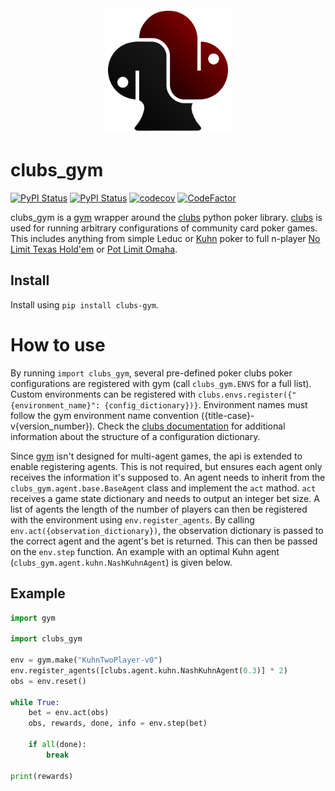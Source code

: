 <div align="center">

<img src="./clubs_gym/resources/images/black_red_logo.svg" alt="Logo" width=200px>

</div>

# clubs_gym

[![PyPI Status](https://badge.fury.io/py/clubs_gym.svg)](https://badge.fury.io/py/clubs_gym)
[![PyPI Status](https://pepy.tech/badge/clubs_gym)](https://pepy.tech/project/clubs_gym)
[![codecov](https://codecov.io/gh/fschlatt/clubs_gym/branch/master/graph/badge.svg)](https://codecov.io/gh/fschlatt/clubs_gym)
[![CodeFactor](https://www.codefactor.io/repository/github/fschlatt/clubs_gym/badge)](https://www.codefactor.io/repository/github/fschlatt/clubs_gym)

clubs_gym is a [gym](https://gym.openai.com/) wrapper around the [clubs](https://github.com/fschlatt/clubs) python poker library. [clubs](https://github.com/fschlatt/clubs) is used for running arbitrary configurations of community card poker games. This includes anything from simple Leduc or [Kuhn](https://en.wikipedia.org/wiki/Kuhn_poker) poker to full n-player [No Limit Texas Hold'em](https://en.wikipedia.org/wiki/Texas_hold_%27em) or [Pot Limit Omaha](https://en.wikipedia.org/wiki/Omaha_hold_%27em#Pot-limit_Omaha).
## Install

Install using `pip install clubs-gym`.

# How to use

By running `import clubs_gym`, several pre-defined poker clubs poker configurations are registered with gym (call `clubs_gym.ENVS` for a full list). Custom environments can be registered with `clubs.envs.register({"{environment_name}": {config_dictionary})}`. Environment names must follow the gym environment name convention ({title-case}-v{version_number}). Check the [clubs documentation](https://clubs.readthedocs.io/en/latest/index.html) for additional information about the structure of a configuration dictionary.

Since [gym](https://gym.openai.com/) isn't designed for multi-agent games, the api is extended to enable registering agents. This is not required, but ensures each agent only receives the information it's supposed to. An agent needs to inherit from the `clubs_gym.agent.base.BaseAgent` class and implement the `act` mathod. `act` receives a game state dictionary and needs to output an integer bet size. A list of agents the length of the number of players can then be registered with the environment using `env.register_agents`. By calling `env.act({observation_dictionary})`, the observation dictionary is passed to the correct agent and the agent's bet is returned. This can then be passed on the `env.step` function. An example with an optimal Kuhn agent (`clubs_gym.agent.kuhn.NashKuhnAgent`) is given below.

## Example

```python
import gym

import clubs_gym

env = gym.make("KuhnTwoPlayer-v0")
env.register_agents([clubs.agent.kuhn.NashKuhnAgent(0.3)] * 2)
obs = env.reset()

while True:
    bet = env.act(obs)
    obs, rewards, done, info = env.step(bet)

    if all(done):
        break

print(rewards)
```